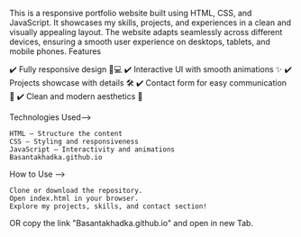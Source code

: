 This is a responsive portfolio website built using HTML, CSS, and JavaScript. It showcases my skills, projects, and experiences in a clean and visually appealing layout. The website adapts seamlessly across different devices, ensuring a smooth user experience on desktops, tablets, and mobile phones.
Features

✔️ Fully responsive design 📱💻
✔️ Interactive UI with smooth animations ✨
✔️ Projects showcase with details 🛠️
✔️ Contact form for easy communication 📩
✔️ Clean and modern aesthetics 🎨


Technologies Used-->

    HTML – Structure the content
    CSS – Styling and responsiveness
    JavaScript – Interactivity and animations
    Basantakhadka.github.io
How to Use -->

    Clone or download the repository.
    Open index.html in your browser.
    Explore my projects, skills, and contact section!

OR
copy the link "Basantakhadka.github.io" and open in new Tab.
